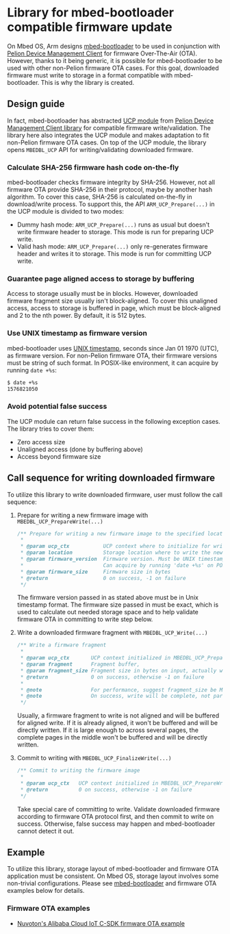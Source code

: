 # Library for mbed-bootloader compatible firmware update

On Mbed OS, Arm designs [mbed-bootloader](https://github.com/ARMmbed/mbed-bootloader) to be used in conjunction with [Pelion Device Management Client](https://github.com/ARMmbed/mbed-cloud-client) for firmware Over-The-Air (OTA).
However, thanks to it being generic, it is possible for mbed-bootloader to be used with other non-Pelion firmware OTA cases.
For this goal, downloaded firmware must write to storage in a format compatible with mbed-bootloader.
This is why the library is created.

## Design guide

In fact, mbed-bootloader has abstracted [UCP module](https://github.com/ARMmbed/mbed-bootloader/tree/master/modules) from [Pelion Device Management Client library](https://github.com/ARMmbed/mbed-cloud-client) for compatible firmware write/validation.
The library here also integrates the UCP module and makes adaptation to fit non-Pelion firmware OTA cases.
On top of the UCP module, the library opens `MBEDBL_UCP` API for writing/validating downloaded firmware.

### Calculate SHA-256 firmware hash code on-the-fly

mbed-bootloader checks firmware integrity by SHA-256.
However, not all firmware OTA provide SHA-256 in their protocol, maybe by another hash algorithm.
To cover this case, SHA-256 is calculated on-the-fly in download/write process.
To support this, the API `ARM_UCP_Prepare(...)` in the UCP module is divided to two modes:

-   Dummy hash mode: `ARM_UCP_Prepare(...)` runs as usual but doesn't write firmware header to storage. This mode is run for preparing UCP write.
-   Valid hash mode: `ARM_UCP_Prepare(...)` only re-generates firmware header and writes it to storage. This mode is run for committing UCP write.

### Guarantee page aligned access to storage by buffering

Access to storage usually must be in blocks.
However, downloaded firmware fragment size usually isn't block-aligned.
To cover this unaligned access, access to storage is buffered in page, which must be block-aligned and 2 to the nth power. By default, it is 512 bytes. 

### Use UNIX timestamp as firmware version

mbed-bootloader uses [UNIX timestamp](https://en.wikipedia.org/wiki/Unix_time), seconds since Jan 01 1970 (UTC), as firmware version.
For non-Pelion firmware OTA, their firmware versions must be string of such format.
In POSIX-like environment, it can acquire by running `date +%s`:

```sh
$ date +%s
1576821050
```

### Avoid potential false success

The UCP module can return false success in the following exception cases. The library tries to cover them:

-   Zero access size
-   Unaligned access (done by buffering above)
-   Access beyond firmware size

## Call sequence for writing downloaded firmware

To utilize this library to write downloaded firmware, user must follow the call sequence:

1.  Prepare for writing a new firmware image with `MBEDBL_UCP_PrepareWrite(...)`

    ```C
    /** Prepare for writing a new firmware image to the specified location
     *
     * @param ucp_ctx           UCP context where to initialize for write below
     * @param location          Storage location where to write the new firmware image. Only 0 ~ (MBED_CONF_UPDATE_CLIENT_STORAGE_LOCATIONS - 1)
     * @param firmware_version  Firmware version. Must be UNIX timestamp in C-string format, like "1574817760".
     *                          Can acquire by running 'date +%s' on POSIX-like environment.
     * @param firmware_size     Firmware size in bytes
     * @return                  0 on success, -1 on failure
     */
    ```

    The firmware version passed in as stated above must be in Unix timestamp format.
    The firmware size passed in must be exact, which is used to calculate out needed storage space and to help validate firmware OTA in committing to write step below.

1.  Write a downloaded firmware fragment with `MBEDBL_UCP_Write(...)`

    ```C
    /** Write a firmware fragment
     *
     * @param ucp_ctx       UCP context initialized in MBEDBL_UCP_PrepareWrite
     * @param fragment      Fragment buffer,
     * @param fragment_size Fragment size in bytes on input, actually written size on output
     * @return              0 on success, otherwise -1 on failure
     *
     * @note                For performance, suggest fragment_size be MBED_CONF_UPDATE_CLIENT_STORAGE_PAGE aligned (except the last write) to go direct write.
     * @note                On success, write will be complete, not partial. So the values held by fragment_size before/after this call will be the same.
     */
    ```

    Usually, a firmware fragment to write is not aligned and will be buffered for aligned write.
    If it is already aligned, it won't be buffered and will be directly written.
    If it is large enough to across several pages, the complete pages in the middle won't be buffered and will be directly written.

1.  Commit to writing with `MBEDBL_UCP_FinalizeWrite(...)`

    ```C
    /** Commit to writing the firmware image
     *
     * @param ucp_ctx   UCP context initialized in MBEDBL_UCP_PrepareWrite
     * @return          0 on success, otherwise -1 on failure
     */
    ```

    Take special care of committing to write.
    Validate downloaded firmware according to firmware OTA protocol first, and then commit to write on success.
    Otherwise, false success may happen and mbed-bootloader cannot detect it out.

## Example

To utilize this library, storage layout of mbed-bootloader and firmware OTA application must be consistent.
On Mbed OS, storage layout involves some non-trivial configurations.
Please see [mbed-bootloader](https://github.com/ARMmbed/mbed-bootloader) and firmware OTA examples below for details.

### Firmware OTA examples

-   [Nuvoton's Alibaba Cloud IoT C-SDK firmware OTA example](https://github.com/OpenNuvoton/NuMaker-mbed-Aliyun-IoT-CSDK-OTA-example)
